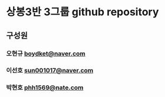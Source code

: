 # 상봉3반 3그룹 github repository

## 구성원
### 오현규  boydket@naver.com
### 이선호  sun001017@naver.com
### 박현호  phh1569@nate.com
